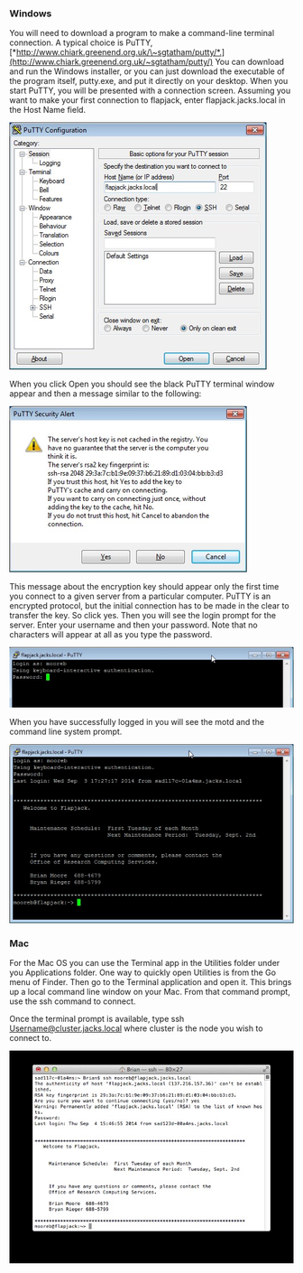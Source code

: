
### Windows

You will need to download a program to make a command-line terminal
connection. A typical choice is PuTTY,
[*http://www.chiark.greenend.org.uk/\~sgtatham/putty/*.](http://www.chiark.greenend.org.uk/~sgtatham/putty/)
You can download and run the Windows installer, or you can just download
the executable of the program itself, putty.exe, and put it directly on
your desktop. When you start PuTTY, you will be presented with a
connection screen. Assuming you want to make your first connection to
flapjack, enter flapjack.jacks.local in the Host Name field.

![](image1.jpg)

When you click Open you should see the black PuTTY terminal window
appear and then a message similar to the following:

![](image2.jpg)

This message about the encryption key should appear only the first time
you connect to a given server from a particular computer. PuTTY is an
encrypted protocol, but the initial connection has to be made in the
clear to transfer the key. So click yes. Then you will see the login
prompt for the server. Enter your username and then your password. Note
that no characters will appear at all as you type the password.

![](image3.jpg)

When you have successfully logged in you will see the motd and the
command line system prompt.

![](image4.jpg)


### Mac

For the Mac OS you can use the Terminal app in the Utilities folder
under you Applications folder. One way to quickly open Utilities is from
the Go menu of Finder. Then go to the Terminal application and open it.
This brings up a local command line window on your Mac. From that
command prompt, use the ssh command to connect.

Once the terminal prompt is available, type ssh
Username@cluster.jacks.local where cluster is the node you wish to
connect to.

![](image5.png)

